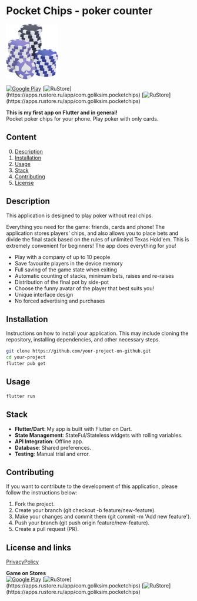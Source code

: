 # Pocket Chips - poker counter
<img src="assets/init_logo.png" alt="drawing" height="150"/> 

[![Google Play](https://img.shields.io/badge/Google_Play-%23414141.svg?logo=googleplay&logoColor=white)](https://play.google.com/store/apps/details?id=com.goliksim.pocketchips&hl=en&gl=US) [![RuStore](https://img.shields.io/badge/RuStore-%234e60af.svg?)](https://apps.rustore.ru/app/com.goliksim.pocketchips) [![RuStore](https://img.shields.io/badge/Web_Verson-%23968ad2.svg?)](https://apps.rustore.ru/app/com.goliksim.pocketchips) 

**This is my first app on Flutter and in general!**</br>
Pocket poker chips for your phone. Play poker with only cards.




## Content

0. [Description](#description)
1. [Installation](#installation)
2. [Usage](#usage)
3. [Stack](#features)
4. [Contributing](#contributing)
5. [License](#license)

## Description

This application is designed to play poker without real chips.

Everything you need for the game: friends, cards and phone!
The application stores players' chips, and also allows you to place bets and divide the final stack based on the rules of unlimited Texas Hold'em. This is extremely convenient for beginners! The app does everything for you!

- Play with a company of up to 10 people
- Save favourite players in the device memory
- Full saving of the game state when exiting
- Automatic counting of stacks, minimum bets, raises and re-raises
- Distribution of the final pot by side-pot
- Choose the funny avatar of the player that best suits you!
- Unique interface design
- No forced advertising and purchases

## Installation

Instructions on how to install your application. This may include cloning the repository, installing dependencies, and other necessary steps.

```bash
git clone https://github.com/your-project-on-github.git
cd your-project
flutter pub get
```

## Usage
```bash
flutter run
```

## Stack

- **Flutter/Dart**: My app is built with Flutter on Dart.
- **State Management**: StateFul/Stateless widgets with rolling variables.
- **API Integration**: Offline app.
- **Database**: Shared preferences.
- **Testing**: Manual trial and error.


## Contributing
If you want to contribute to the development of this application, please follow the instructions below:

1. Fork the project.
2. Create your branch (git checkout -b feature/new-feature).
3. Make your changes and commit them (git commit -m 'Add new feature').
4. Push your branch (git push origin feature/new-feature).
5. Create a pull request (PR).

## License and links
[PrivacyPolicy](https://github.com/goliksim/pocket_chips/blob/main/privacy_policy.md)

**Game on Stores**</br>
[![Google Play](https://img.shields.io/badge/Google_Play-%23414141.svg?logo=googleplay&logoColor=white)](https://play.google.com/store/apps/details?id=com.goliksim.pocketchips&hl=en&gl=US) [![RuStore](https://img.shields.io/badge/RuStore-%234e60af.svg?)](https://apps.rustore.ru/app/com.goliksim.pocketchips) [![RuStore](https://img.shields.io/badge/Web_Verson-%23968ad2.svg?)](https://apps.rustore.ru/app/com.goliksim.pocketchips) 

